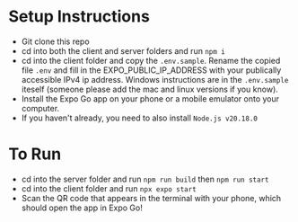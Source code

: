 # Setup Instructions
- Git clone this repo
- cd into both the client and server folders and run ```npm i```
- cd into the client folder and copy the ```.env.sample```. Rename the copied file ```.env``` and fill in the EXPO_PUBLIC_IP_ADDRESS with your publically accessible IPv4 ip address. Windows instructions are in the ```.env.sample``` iteself (someone please add the mac and linux versions if you know).
- Install the Expo Go app on your phone or a mobile emulator onto your computer.
- If you haven't already, you need to also install `Node.js v20.18.0`

# To Run
- cd into the server folder and run ```npm run build``` then `npm run start`
- cd into the client folder and run ```npx expo start```
- Scan the QR code that appears in the terminal with your phone, which should open the app in Expo Go!
